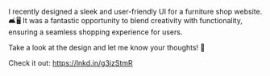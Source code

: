 I recently designed a sleek and user-friendly UI for a furniture shop website. 🛋️🖥️ It was a fantastic opportunity to blend creativity with functionality, ensuring a seamless shopping experience for users.

Take a look at the design and let me know your thoughts! 💬

Check it out: https://lnkd.in/g3izStmR
